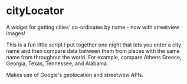 cityLocator
===========

A widget for getting cities' co-ordinates by name - now with streetview images!

This is a fun little script I put together one night that lets you enter a city name and then compare data between them
from places with the same name from throughout the world.  For example, compare Athens Greece, Georgia, Texas, Tennessee,
and Alabama.

Makes use of Google's geolocation and streetview APIs.
